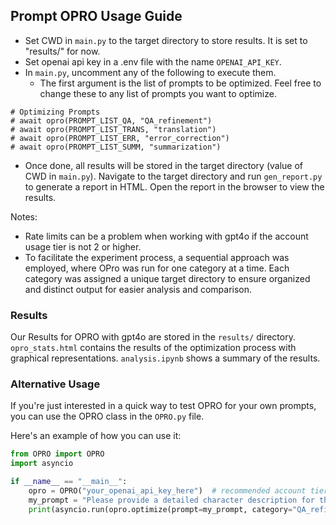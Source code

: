 ## Prompt OPRO Usage Guide

- Set CWD in `main.py` to the target directory to store results. It is set to "results/" for now.
- Set openai api key in a .env file with the name `OPENAI_API_KEY`.
- In `main.py`, uncomment any of the following to execute them.
    - The first argument is the list of prompts to be optimized. Feel free to change these to any list of prompts you want to optimize.
```
# Optimizing Prompts
# await opro(PROMPT_LIST_QA, "QA_refinement")
# await opro(PROMPT_LIST_TRANS, "translation")
# await opro(PROMPT_LIST_ERR, "error_correction")
# await opro(PROMPT_LIST_SUMM, "summarization")
```
- Once done, all results will be stored in the target directory (value of CWD in `main.py`). Navigate to the target directory and run `gen_report.py` to generate a report in HTML. Open the report in the browser to view the results.

Notes: 
- Rate limits can be a problem when working with gpt4o if the account usage tier is not 2 or higher.
- To facilitate the experiment process, a sequential approach was employed, where OPro was run for one category at a time. Each category was assigned a unique target directory to ensure organized and distinct output for easier analysis and comparison.


### Results
Our Results for OPRO with gpt4o are stored in the `results/` directory. `opro_stats.html` contains the results of the optimization process with graphical representations. `analysis.ipynb` shows a summary of the results.


### Alternative Usage
If you're just interested in a quick way to test OPRO for your own prompts, you can use the OPRO class in the `OPRO.py` file.

Here's an example of how you can use it:
```python
from OPRO import OPRO
import asyncio

if __name__ == "__main__":
    opro = OPRO("your_openai_api_key_here")  # recommended account tier is 2 or higher
    my_prompt = "Please provide a detailed character description for the following character type:\n{char_type}\n\nFeel free to include their personality, appearance, background, or any other relevant details."
    print(asyncio.run(opro.optimize(prompt=my_prompt, category="QA_refinement", id=0)))
```